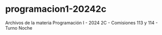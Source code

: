 # programacion1-20242c
Archivos de la materia Programación I - 2024 2C - Comisiones 113 y 114 - Turno Noche
